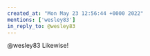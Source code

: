 ```yaml
---
created_at: "Mon May 23 12:56:44 +0000 2022"
mentions: ['wesley83']
in_reply_to: @wesley83
---
```


@wesley83 Likewise!